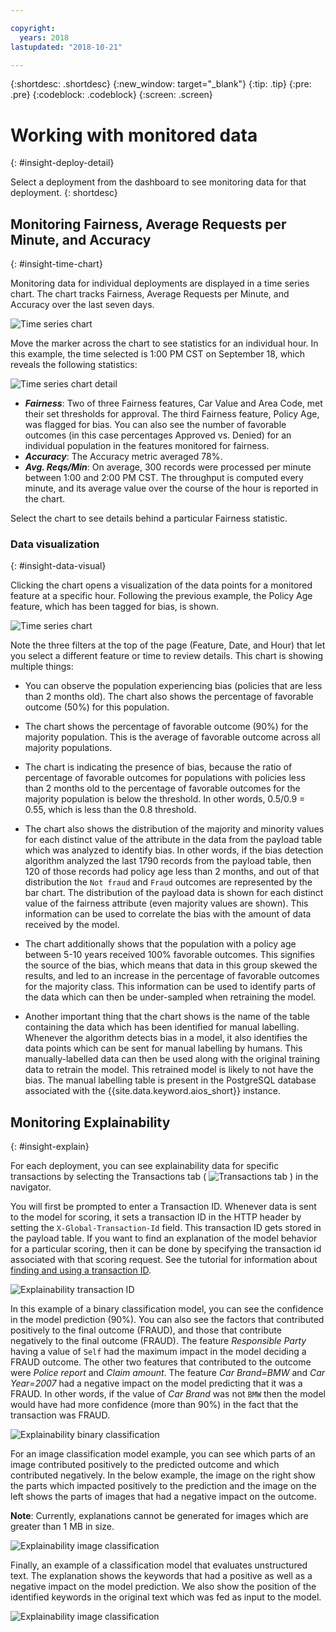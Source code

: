 ```yaml
---

copyright:
  years: 2018
lastupdated: "2018-10-21"

---
```


{:shortdesc: .shortdesc}
{:new_window: target="_blank"}
{:tip: .tip}
{:pre: .pre}
{:codeblock: .codeblock}
{:screen: .screen}

# Working with monitored data
{: #insight-deploy-detail}

Select a deployment from the dashboard to see monitoring data for that deployment.
{: shortdesc}

## Monitoring Fairness, Average Requests per Minute, and Accuracy
{: #insight-time-chart}

Monitoring data for individual deployments are displayed in a time series chart. The chart tracks Fairness, Average Requests per Minute, and Accuracy over the last seven days.

  ![Time series chart](images/insight-time-chart.png)

Move the marker across the chart to see statistics for an individual hour. In this example, the time selected is 1:00 PM CST on September 18, which reveals the following statistics:

  ![Time series chart detail](images/insight-time-detail.png)

- ***Fairness***: Two of three Fairness features, Car Value and Area Code, met their set thresholds for approval. The third Fairness feature, Policy Age, was flagged for bias. You can also see the number of favorable outcomes (in this case percentages Approved vs. Denied) for an individual population in the features monitored for fairness.
- ***Accuracy***: The Accuracy metric averaged 78%.
- ***Avg. Reqs/Min***: On average, 300 records were processed per minute between 1:00 and 2:00 PM CST. The throughput is computed every minute, and its average value over the course of the hour is reported in the chart.

Select the chart to see details behind a particular Fairness statistic.

### Data visualization
{: #insight-data-visual}

Clicking the chart opens a visualization of the data points for a monitored feature at a specific hour. Following the previous example, the Policy Age feature, which has been tagged for bias, is shown.

  ![Time series chart](images/insight-data-detail.png)

Note the three filters at the top of the page (Feature, Date, and Hour) that let you select a different feature or time to review details. This chart is showing multiple things:

- You can observe the population experiencing bias (policies that are less than 2 months old). The chart also shows the percentage of favorable outcome (50%) for this population.

- The chart shows the percentage of favorable outcome (90%) for the majority population. This is the average of favorable outcome across all majority populations.

- The chart is indicating the presence of bias, because the ratio of percentage of favorable outcomes for populations with policies less than 2 months old to the percentage of favorable outcomes for the majority population is below the threshold. In other words, 0.5/0.9 = 0.55, which is less than the 0.8 threshold.

- The chart also shows the distribution of the majority and minority values for each distinct value of the attribute in the data from the payload table which was analyzed to identify bias. In other words, if the bias detection algorithm analyzed the last 1790 records from the payload table, then 120 of those records had policy age less than 2 months, and out of that distribution the `Not fraud` and `Fraud` outcomes are represented by the bar chart. The distribution of the payload data is shown for each distinct value of the fairness attribute (even majority values are shown). This information can be used to correlate the bias with the amount of data received by the model.

- The chart additionally shows that the population with a policy age between 5-10 years received 100% favorable outcomes. This signifies the source of the bias, which means that data in this group skewed the results, and led to an increase in the percentage of favorable outcomes for the majority class. This information can be used to identify parts of the data which can then be under-sampled when retraining the model.

- Another important thing that the chart shows is the name of the table containing the data which has been identified for manual labelling. Whenever the algorithm detects bias in a model, it also identifies the data points which can be sent for manual labelling by humans. This manually-labelled data can then be used along with the original training data to retrain the model. This retrained model is likely to not have the bias. The manual labelling table is present in the PostgreSQL database associated with the {{site.data.keyword.aios_short}} instance.

<!---

- *Runtime and Training Data*

  The Runtime data / Training data switch lets you toggle the differences between your trained model and the data collected at runtime that is triggering a bias warning.

  ![Runtime Training toggle](images/runtime_train_data.png)

- *View Transactions*

  This option allows you to view the individual transactions that contributed to bias. When you click this link:

  ![View transactions](images/view_transactions.png)

  a list of transactions for the past hour is listed. You will see any transaction that contributed to bias (in this case, a Prediction value of "2").

  ![Transaction list](images/transaction_list.png)

  Copy and paste any of the transaction IDs into the Explainability tab to get details about that transaction. See [Monitoring Explainability](insight-timechart.html#insight-explain) below.

  --->

## Monitoring Explainability
{: #insight-explain}

For each deployment, you can see explainability data for specific transactions by selecting the Transactions tab ( ![Transactions tab](images/insight-transact-tab.png) ) in the navigator.

You will first be prompted to enter a Transaction ID. Whenever data is sent to the model for scoring, it sets a transaction ID in the HTTP header by setting the `X-Global-Transaction-Id` field. This transaction ID gets stored in the payload table. If you want to find an explanation of the model behavior for a particular scoring, then it can be done by specifying the transaction id associated with that scoring request. See the tutorial for information about [finding and using a transaction ID](https://console.bluemix.net/docs/services/ai-openscale/tutorial.html#view-the-explainability-for-a-model-transaction).

  ![Explainability transaction ID](images/insight-explain-trans-id.png)

In this example of a binary classification model, you can see the confidence in the model prediction (90%). You can also see the factors that contributed positively to the final outcome (FRAUD), and those that contribute negatively to the final outcome (FRAUD). The feature *Responsible Party* having a value of `Self` had the maximum impact in the model deciding a FRAUD outcome. The other two features that contributed to the outcome were *Police report* and *Claim amount*. The feature *Car Brand=BMW* and *Car Year=2007* had a negative impact on the model predicting that it was a FRAUD. In other words, if the value of *Car Brand* was not `BMW` then the model would have had more confidence (more than 90%) in the fact that the transaction was FRAUD.

  ![Explainability binary classification](images/insight-explain-binary.png)

For an image classification model example, you can see which parts of an image contributed positively to the predicted outcome and which contributed negatively. In the below example, the image on the right show the parts which impacted positively to the prediction and the image on the left shows the parts of images that had a negative impact on the outcome.

**Note**: Currently, explanations cannot be generated for images which are greater than 1 MB in size.

  ![Explainability image classification](images/insight-explain-image.png)

Finally, an example of a classification model that evaluates unstructured text. The explanation shows the keywords that had a positive as well as a negative impact on the model prediction. We also show the position of the identified keywords in the original text which was fed as input to the model.

  ![Explainability image classification](images/insight-explain-text.png)
